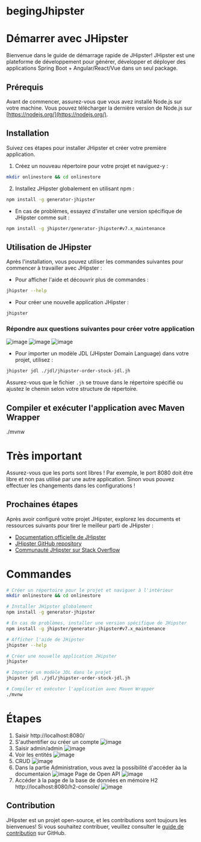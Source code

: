 # begingJhipster

# Démarrer avec JHipster

Bienvenue dans le guide de démarrage rapide de JHipster! JHipster est une plateforme de développement pour générer, développer et déployer des applications Spring Boot + Angular/React/Vue dans un seul package.

## Prérequis

Avant de commencer, assurez-vous que vous avez installé Node.js sur votre machine. Vous pouvez télécharger la dernière version de Node.js sur [https://nodejs.org/](https://nodejs.org/).

## Installation

Suivez ces étapes pour installer JHipster et créer votre première application.

1. Créez un nouveau répertoire pour votre projet et naviguez-y :

```bash
mkdir onlinestore && cd onlinestore
```

2. Installez JHipster globalement en utilisant npm :

```bash
npm install -g generator-jhipster
```

- En cas de problèmes, essayez d'installer une version spécifique de JHipster comme suit :

```bash
npm install -g jhipster/generator-jhipster#v7.x_maintenance
```

## Utilisation de JHipster

Après l'installation, vous pouvez utiliser les commandes suivantes pour commencer à travailler avec JHipster :

- Pour afficher l'aide et découvrir plus de commandes :

```bash
jhipster --help
```

- Pour créer une nouvelle application JHipster :

```bash
jhipster
```
### Répondre aux questions suivantes pour créer votre application

![image](https://github.com/hrhouma/begingJhipster/assets/10111526/ca73690a-fc74-413e-a86c-8dc9af49b8e3)
![image](https://github.com/hrhouma/begingJhipster/assets/10111526/5ec85c33-f3c5-48e9-8831-af70ff7118f8)
![image](https://github.com/hrhouma/begingJhipster/assets/10111526/42534685-e2ae-47bb-91b3-ecb7461545d8)

- Pour importer un modèle JDL (JHipster Domain Language) dans votre projet, utilisez :

```bash
jhipster jdl ./jdl/jhipster-order-stock-jdl.jh
```

Assurez-vous que le fichier `.jh` se trouve dans le répertoire spécifié ou ajustez le chemin selon votre structure de répertoire.

## Compiler et exécuter l'application avec Maven Wrapper
./mvnw

# Très important
Assurez-vous que les ports sont libres ! Par exemple, le port 8080 doit être libre et non pas utilisé par une autre application.
Sinon vous pouvez effectuer les changements dans les configurations !

## Prochaines étapes

Après avoir configuré votre projet JHipster, explorez les documents et ressources suivants pour tirer le meilleur parti de JHipster :

- [Documentation officielle de JHipster](https://www.jhipster.tech/documentation-archive/)
- [JHipster GitHub repository](https://github.com/jhipster/generator-jhipster)
- [Communauté JHipster sur Stack Overflow](https://stackoverflow.com/questions/tagged/jhipster)

# Commandes

```bash
# Créer un répertoire pour le projet et naviguer à l'intérieur
mkdir onlinestore && cd onlinestore

# Installer JHipster globalement
npm install -g generator-jhipster

# En cas de problèmes, installer une version spécifique de JHipster
npm install -g jhipster/generator-jhipster#v7.x_maintenance

# Afficher l'aide de JHipster
jhipster --help

# Créer une nouvelle application JHipster
jhipster

# Importer un modèle JDL dans le projet
jhipster jdl ./jdl/jhipster-order-stock-jdl.jh

# Compiler et exécuter l'application avec Maven Wrapper
./mvnw
```
# Étapes
1. Saisir http://localhost:8080/ 
2. S'authentifier ou créer un compte
![image](https://github.com/hrhouma/begingJhipster/assets/10111526/8a69fa18-6d6a-43aa-b3bc-1605e658febe)
3. Saisir admin/admin
![image](https://github.com/hrhouma/begingJhipster/assets/10111526/0b1e27ef-db8c-4f48-85cc-dd174dd484de)
4. Voir les entités
![image](https://github.com/hrhouma/begingJhipster/assets/10111526/d1f97c76-661f-4ece-b76f-af4da985767c)
5. CRUD
![image](https://github.com/hrhouma/begingJhipster/assets/10111526/49268ed1-c87a-40d1-b8b4-a88b2d7e6201)
6. Dans la partie Administration, vous avez la possibilité d'accéder àa la documentaion
![image](https://github.com/hrhouma/begingJhipster/assets/10111526/635af71f-d7c2-4408-b043-ba3e46ec10c3)
Page de Open API
![image](https://github.com/hrhouma/begingJhipster/assets/10111526/38080985-fb06-49e6-9edf-e550d0a1c672)
7. Accéder à la page de la base de données en mémoire H2
http://localhost:8080/h2-console/
![image](https://github.com/hrhouma/begingJhipster/assets/10111526/7aab369f-7c69-4e0c-8688-729d34a7a5eb)



## Contribution

JHipster est un projet open-source, et les contributions sont toujours les bienvenues! Si vous souhaitez contribuer, veuillez consulter le [guide de contribution](https://github.com/jhipster/generator-jhipster/blob/main/CONTRIBUTING.md) sur GitHub.
